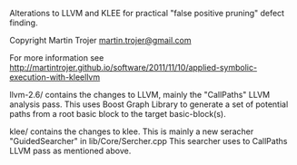 Alterations to LLVM and KLEE for practical "false positive pruning" defect finding.

Copyright Martin Trojer <martin.trojer@gmail.com>

For more information see http://martintrojer.github.io/software/2011/11/10/applied-symbolic-execution-with-kleellvm

llvm-2.6/ contains the changes to LLVM, mainly the "CallPaths" LLVM analysis pass. This uses Boost Graph Library to generate a set of potential paths from a
root basic block to the target basic-block(s).

klee/ contains the changes to klee. This is mainly a new seracher "GuidedSearcher" in lib/Core/Sercher.cpp This searcher uses to CallPaths LLVM pass as mentioned
above.
